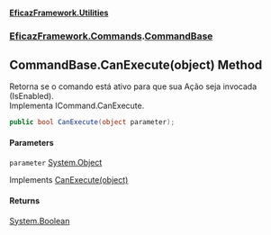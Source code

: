 #### [EficazFramework.Utilities](EficazFrameworkData.md 'EficazFramework Data')
### [EficazFramework.Commands](EficazFrameworkData.md#EficazFramework.Commands 'EficazFramework.Commands').[CommandBase](EficazFramework.Commands/CommandBase.md 'EficazFramework.Commands.CommandBase')

## CommandBase.CanExecute(object) Method

Retorna se o comando está ativo para que sua Ação seja invocada (IsEnabled).  
Implementa ICommand.CanExecute.

```csharp
public bool CanExecute(object parameter);
```
#### Parameters

<a name='EficazFramework.Commands.CommandBase.CanExecute(object).parameter'></a>

`parameter` [System.Object](https://docs.microsoft.com/en-us/dotnet/api/System.Object 'System.Object')

Implements [CanExecute(object)](https://docs.microsoft.com/en-us/dotnet/api/System.Windows.Input.ICommand.CanExecute#System_Windows_Input_ICommand_CanExecute_System_Object_ 'System.Windows.Input.ICommand.CanExecute(System.Object)')

#### Returns
[System.Boolean](https://docs.microsoft.com/en-us/dotnet/api/System.Boolean 'System.Boolean')